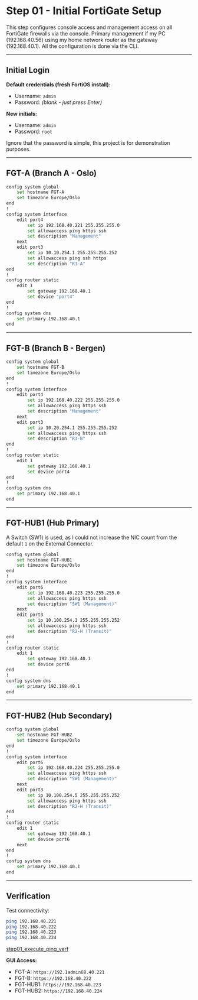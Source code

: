 # Step 01 - Initial FortiGate Setup

This step configures console access and management access on all FortiGate firewalls via the console. Primary management if my PC (192.168.40.56) using my home network router as the gateway (192.168.40.1). All the configuration is done via the CLI.

---

## Initial Login

**Default credentials (fresh FortiOS install):**
- Username: `admin`
- Password: *(blank - just press Enter)*

**New initials:**
- Username: `admin`
- Password: `root`

Ignore that the password is simple, this project is for demonstration purposes.

---

## FGT-A (Branch A - Oslo)
```bash
config system global
    set hostname FGT-A
    set timezone Europe/Oslo
end
!
config system interface
    edit port4
        set ip 192.168.40.221 255.255.255.0
        set allowaccess ping https ssh
        set description "Management"
    next
    edit port3
        set ip 10.10.254.1 255.255.255.252
        set allowaccess ping ssh https
        set description "R1-A"
end
!
config router static
    edit 1
        set gateway 192.168.40.1
        set device "port4"
end
!
config system dns
    set primary 192.168.40.1
end
```

---

## FGT-B (Branch B - Bergen)
```bash
config system global
    set hostname FGT-B
    set timezone Europe/Oslo
end
!
config system interface
    edit port4
        set ip 192.168.40.222 255.255.255.0
        set allowaccess ping https ssh
        set description "Management"
    next
    edit port3
        set ip 10.20.254.1 255.255.255.252
        set allowaccess ping https ssh
        set description "R3-B"
end
!
config router static
    edit 1
        set gateway 192.168.40.1
        set device port4
end
!
config system dns
    set primary 192.168.40.1
end
```

---

## FGT-HUB1 (Hub Primary)

A Switch (SW1) is used, as I could not increase the NIC count from the default `1` on the External Connector.

```bash
config system global
    set hostname FGT-HUB1
    set timezone Europe/Oslo
end
!
config system interface
    edit port6
        set ip 192.168.40.223 255.255.255.0
        set allowaccess ping https ssh
        set description "SW1 (Management)"
    next
    edit port3
        set ip 10.100.254.1 255.255.255.252
        set allowaccess ping https ssh
        set description "R2-H (Transit)"
end
!
config router static
    edit 1
        set gateway 192.168.40.1
        set device port6
end
!
config system dns
    set primary 192.168.40.1
end
```

---

## FGT-HUB2 (Hub Secondary)
```bash
config system global
    set hostname FGT-HUB2
    set timezone Europe/Oslo
end
!
config system interface
    edit port6
        set ip 192.168.40.224 255.255.255.0
        set allowaccess ping https ssh
        set description "SW1 (Management)"
    next
    edit port3
        set ip 10.100.254.5 255.255.255.252
        set allowaccess ping https ssh
        set description "R2-H (Transit)"
end
!
config router static
    edit 1
        set gateway 192.168.40.1
        set device port6
    next
end
!
config system dns
    set primary 192.168.40.1
end
```

---

## Verification

Test connectivity:
```bash
ping 192.168.40.221
ping 192.168.40.222
ping 192.168.40.223
ping 192.168.40.224
```

[step01_execute_ping_verf](/images/step01_execute_ping_verf.png)

**GUI Access:**
- FGT-A: `https://192.1admin68.40.221`
- FGT-B: `https://192.168.40.222`
- FGT-HUB1: `https://192.168.40.223`
- FGT-HUB2: `https://192.168.40.224`